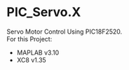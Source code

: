 # PIC_Servo.X
Servo Motor Control Using PIC18F2520.
<br>
For this Project:
* MAPLAB v3.10
* XC8 v1.35